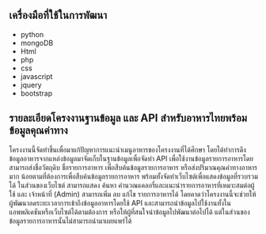## เครื่องมือที่ใช้ในการพัฒนา
- python
- mongoDB
- Html
- php
- css
- javascript
- jquery
- bootstrap

## รายละเอียดโครงงานฐานข้อมูล และ API สำหรับอาหารไทยพร้อมข้อมูลคุณค่าทาง

โครงงานนี้จัดทำขึ้นเพื่อมาแก้ปัญหาการแนะนำเมนูอาหารของโครงงานที่ได้ศึกษา โดยได้ทำการดึงข้อมูลอาหารจากแหล่งข้อมูลมาจัดเก็บในฐานข้อมูลเพื่อจัดทำ API เพื่อใช้งานข้อมูลรายการอาหารโดยสามารถส่งชื่อวัตถุดิบ ชื่อรายการอาหาร เพื่อสืบค้นข้อมูลรายการอาหาร หรือส่งปริมาณคุณค่าทางอาหารมาก น้อยตามที่ต้องการเพื่อสืบค้นข้อมูลรายการอาหาร พร้อมทั้งจัดทำเว็บไซต์เพื่อแสดงข้อมูลที่รวบรวมได้ ในส่วนของเว็บไซต์ สามารถแสดง ค้นหา คำนวณแคลอรี่และแนะนำรายการอาหารที่เหมาะสมต่อผู้ใช้ และ เจ้าหน้าที่ (Admin) สามารถเพิ่ม ลบ แก้ไข รายการอาหารได้ โดยคาดว่าโครงงานนี้จะช่วยให้ผู้พัฒนาลดระยะเวลาการเข้าถึงข้อมูลอาหารโดยใช้ API และสามารถนำข้อมูลไปใช้งานทั้งในแอพพลิเคชันหรือเว็บไซต์ได้ตามต้องการ หรือให้ผู้ที่สนใจนำข้อมูลไปพัฒนาต่อไปได้ แต่ในส่วนของข้อมูลรายการอาหารนั้นไม่สามารถนำมาเผยแพร่ได้
